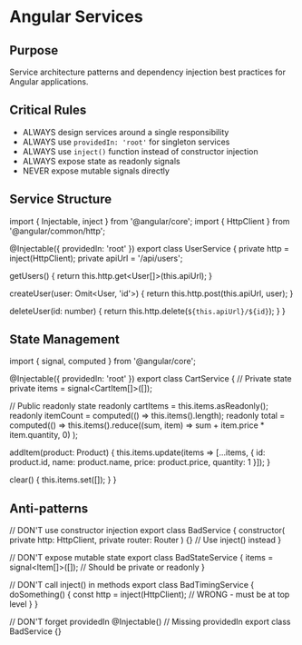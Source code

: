 # Angular Services

## Purpose
Service architecture patterns and dependency injection best practices for Angular applications.

## Critical Rules

- ALWAYS design services around a single responsibility
- ALWAYS use `providedIn: 'root'` for singleton services
- ALWAYS use `inject()` function instead of constructor injection
- ALWAYS expose state as readonly signals
- NEVER expose mutable signals directly

## Service Structure

<pattern context="basic-service">
import { Injectable, inject } from '@angular/core';
import { HttpClient } from '@angular/common/http';

@Injectable({ providedIn: 'root' })
export class UserService {
  private http = inject(HttpClient);
  private apiUrl = '/api/users';

  getUsers() {
    return this.http.get<User[]>(this.apiUrl);
  }

  createUser(user: Omit<User, 'id'>) {
    return this.http.post<User>(this.apiUrl, user);
  }

  deleteUser(id: number) {
    return this.http.delete<void>(`${this.apiUrl}/${id}`);
  }
}
</pattern>

## State Management

<pattern context="service-state">
import { signal, computed } from '@angular/core';

@Injectable({ providedIn: 'root' })
export class CartService {
  // Private state
  private items = signal<CartItem[]>([]);

  // Public readonly state
  readonly cartItems = this.items.asReadonly();
  readonly itemCount = computed(() => this.items().length);
  readonly total = computed(() =>
    this.items().reduce((sum, item) => sum + item.price * item.quantity, 0)
  );

  addItem(product: Product) {
    this.items.update(items => [...items, {
      id: product.id,
      name: product.name,
      price: product.price,
      quantity: 1
    }]);
  }

  clear() {
    this.items.set([]);
  }
}
</pattern>

## Anti-patterns

<avoid>
// DON'T use constructor injection
export class BadService {
  constructor(
    private http: HttpClient,
    private router: Router
  ) {} // Use inject() instead
}

// DON'T expose mutable state
export class BadStateService {
  items = signal<Item[]>([]); // Should be private or readonly
}

// DON'T call inject() in methods
export class BadTimingService {
  doSomething() {
    const http = inject(HttpClient); // WRONG - must be at top level
  }
}

// DON'T forget providedIn
@Injectable() // Missing providedIn
export class BadService {}
</avoid>
